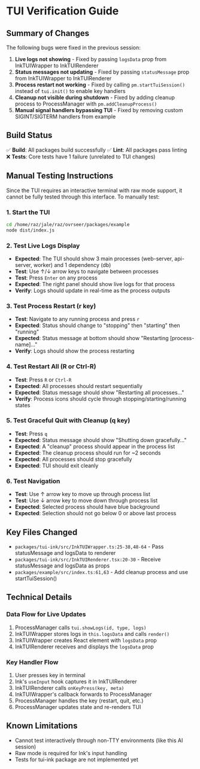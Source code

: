 # TUI Verification Guide

## Summary of Changes

The following bugs were fixed in the previous session:

1. **Live logs not showing** - Fixed by passing `logsData` prop from InkTUIWrapper to InkTUIRenderer
2. **Status messages not updating** - Fixed by passing `statusMessage` prop from InkTUIWrapper to InkTUIRenderer
3. **Process restart not working** - Fixed by calling `pm.startTuiSession()` instead of `tui.init()` to enable key handlers
4. **Cleanup not visible during shutdown** - Fixed by adding cleanup process to ProcessManager with `pm.addCleanupProcess()`
5. **Manual signal handlers bypassing TUI** - Fixed by removing custom SIGINT/SIGTERM handlers from example

## Build Status

✅ **Build**: All packages build successfully
✅ **Lint**: All packages pass linting  
❌ **Tests**: Core tests have 1 failure (unrelated to TUI changes)

## Manual Testing Instructions

Since the TUI requires an interactive terminal with raw mode support, it cannot be fully tested through this interface. To manually test:

### 1. Start the TUI

```bash
cd /home/raz/jale/raz/ovrseer/packages/example
node dist/index.js
```

### 2. Test Live Logs Display

- **Expected**: The TUI should show 3 main processes (web-server, api-server, worker) and 1 dependency (db)
- **Test**: Use ↑/↓ arrow keys to navigate between processes
- **Test**: Press `Enter` on any process
- **Expected**: The right panel should show live logs for that process
- **Verify**: Logs should update in real-time as the process outputs

### 3. Test Process Restart (r key)

- **Test**: Navigate to any running process and press `r`
- **Expected**: Status should change to "stopping" then "starting" then "running"
- **Expected**: Status message at bottom should show "Restarting [process-name]..."
- **Verify**: Logs should show the process restarting

### 4. Test Restart All (R or Ctrl-R)

- **Test**: Press `R` or `Ctrl-R`
- **Expected**: All processes should restart sequentially
- **Expected**: Status message should show "Restarting all processes..."
- **Verify**: Process icons should cycle through stopping/starting/running states

### 5. Test Graceful Quit with Cleanup (q key)

- **Test**: Press `q`
- **Expected**: Status message should show "Shutting down gracefully..."
- **Expected**: A "cleanup" process should appear in the process list
- **Expected**: The cleanup process should run for ~2 seconds
- **Expected**: All processes should stop gracefully
- **Expected**: TUI should exit cleanly

### 6. Test Navigation

- **Test**: Use ↑ arrow key to move up through process list
- **Test**: Use ↓ arrow key to move down through process list
- **Expected**: Selected process should have blue background
- **Expected**: Selection should not go below 0 or above last process

## Key Files Changed

- `packages/tui-ink/src/InkTUIWrapper.ts:25-38,48-64` - Pass statusMessage and logsData to renderer
- `packages/tui-ink/src/InkTUIRenderer.tsx:20-30` - Receive statusMessage and logsData as props
- `packages/example/src/index.ts:61,63` - Add cleanup process and use startTuiSession()

## Technical Details

### Data Flow for Live Updates

1. ProcessManager calls `tui.showLogs(id, type, logs)`
2. InkTUIWrapper stores logs in `this.logsData` and calls `render()`
3. InkTUIWrapper creates React element with `logsData` prop
4. InkTUIRenderer receives and displays the `logsData` prop

### Key Handler Flow

1. User presses key in terminal
2. Ink's `useInput` hook captures it in InkTUIRenderer
3. InkTUIRenderer calls `onKeyPress(key, meta)`
4. InkTUIWrapper's callback forwards to ProcessManager
5. ProcessManager handles the key (restart, quit, etc.)
6. ProcessManager updates state and re-renders TUI

## Known Limitations

- Cannot test interactively through non-TTY environments (like this AI session)
- Raw mode is required for Ink's input handling
- Tests for tui-ink package are not implemented yet
